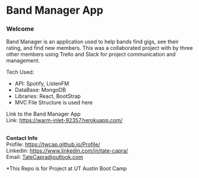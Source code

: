 <h1>Band Manager App</h1>

<h3>Welcome</h3>
<p>Band Manager is an application used to help bands find gigs, see their rating, and find new members. This was a collaborated project with by three other members using Trello and Slack for project communication and management.</p>

Tech Used: <br/>
- API: Spotify, ListenFM
- DataBase: MongoDB
- Libraries: React, BootStrap
- MVC File Structure is used here

Link to the Band Manager App <br/>
Link: https://warm-inlet-92357.herokuapp.com/
<br/><br/>

<b>Contact Info</b> <br/>
Profile: https://twcap.github.io/Profile/ <br/>
Linkedin: https://www.linkedin.com/in/tate-capra/ <br/>
Email: TateCapra@outlook.com <br/>


*This Repo is for Project at UT Austin Boot Camp
